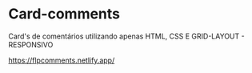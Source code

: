 # Card-comments
Card's de comentários utilizando apenas HTML, CSS E GRID-LAYOUT - RESPONSIVO

https://flpcomments.netlify.app/
